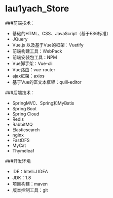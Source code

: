 # lau1yach_Store


###前端技术：

- 基础的HTML、CSS、JavaScript（基于ES6标准）
- JQuery
- Vue.js 以及基于Vue的框架：Vuetify
- 前端构建工具：WebPack
- 前端安装包工具：NPM
- Vue脚手架：Vue-cli
- Vue路由：vue-router
- ajax框架：axios
- 基于Vue的富文本框架：quill-editor

###后端技术：

- SpringMVC、Spring和MyBatis
- Spring Boot 
- Spring Cloud
- Redis
- RabbitMQ
- Elasticsearch
- nginx
- FastDFS
- MyCat
- Thymeleaf

###开发环境
- IDE：IntelliJ IDEA
- JDK：1.8
- 项目构建：maven
- 版本控制工具：git